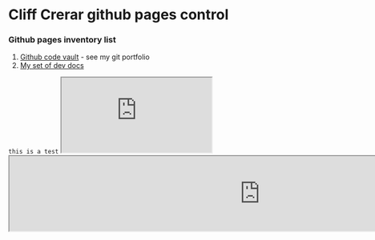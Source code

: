# Cliff Crerar github pages control

### Github pages inventory list

1. [Github code vault](https://cliffcrerar.github.io/gitfolio/) - see my git portfolio
2. [My set of dev docs](http://http://devdocz.gq/)

<div>
  <code>this is a test</code>
  <iframe src="https://cliff-crerar.tech" name="my portal" seamless="seamless"></iframe>
    
  <iframe width="1000px" hieght="1000px" src="https://www.w3schools.com/jsref/dom_obj_event.asp"></iframe>
  
  
<div>
